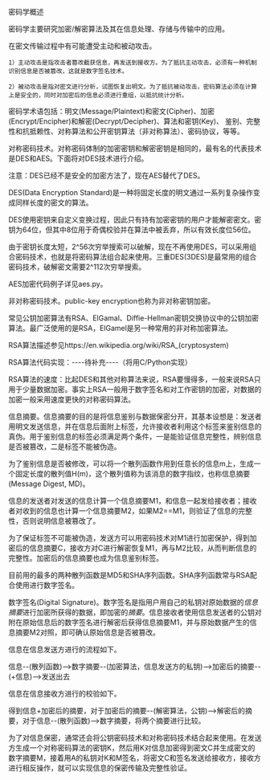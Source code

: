 密码学概述

密码学主要研究加密/解密算法及其在信息处理、存储与传输中的应用。

在密文传输过程中有可能遭受主动和被动攻击。

    1）主动攻击是指攻击者篡改截获信息，再发送到接收方。为了抵抗主动攻击，必须有一种机制识别信息是否被篡改，这就是数字签名技术。

    2）被动攻击是指对密文进行分析，试图恢复出明文。为了抵抗被动攻击，密码算法必须在计算上是安全的，同时对加密后的信息必须进行重组，以抵抗统计分析。

密码学术语包括：明文(Message/Plaintext)和密文(Cipher)、加密(Encrypt/Encipher)和解密(Decrypt/Decipher)、算法和密钥(Key)、
鉴别、完整性和抗抵赖性、对称算法和公开密钥算法（非对称算法）、密码协议，等等。

对称密码技术。对称密码体制的加密密钥和解密密钥是相同的，最有名的代表技术是DES和AES。下面将对DES技术进行介绍。

注意：DES已经不是安全的加密方法了，现在AES替代了DES。

DES(Data Encryption Standard)是一种将固定长度的明文通过一系列复杂操作变成同样长度的密文的算法。

DES使用密钥来自定义变换过程，因此只有持有加密密钥的用户才能解密密文。密钥为64位，但其中8位用于奇偶校验并在算法中被丢弃，所以有效长度位56位。

由于密钥长度太短，2^56次穷举搜索可以破解，现在不再使用DES，可以采用组合密码技术，也就是将密码算法组合起来使用。三重DES(3DES)是最常用的组合密码技术，破解密文需要2^112次穷举搜索。

AES加密代码例子详见aes.py。

非对称密码技术。public-key encryption也称为非对称密钥加密。

常见公钥加密算法有RSA、ElGamal、Diffie-Hellman密钥交换协议中的公钥加密算法。最广泛使用的是RSA，ElGamel是另一种常用的非对称加密算法。

RSA算法描述参见https://en.wikipedia.org/wiki/RSA_(cryptosystem)

RSA算法代码实现：----待补充----（将用C/Python实现）

RSA算法的速度：比起DES和其他对称算法来说，RSA要慢得多，一般来说RSA只用于少量数据加密。事实上RSA一般用于数字签名和对工作密钥的加密，对数据的加密一般采用速度更快的对称密码算法。

信息摘要。信息摘要的目的是将信息鉴别与数据保密分开，其基本设想是：发送者用明文发送信息，并在信息后面附上标签，允许接收者利用这个标签来鉴别信息的真伪。用于鉴别信息的标签必须满足两个条件，一是能验证信息完整性，辨别信息是否被篡改，二是标签不能被伪造。

为了鉴别信息是否被修改，可以将一个散列函数作用到任意长的信息m上，生成一个固定长度的散列值H(m)，这个散列值称为该消息的数字指纹，也称信息摘要(Message Digest, MD)。

信息的发送者对发送的信息计算一个信息摘要M1，和信息一起发给接收者；接收者对收到的信息也计算一个信息摘要M2，如果M2==M1，则验证了信息的完整性，否则说明信息被篡改了。

为了保证标签不可能被伪造，发送方可以用密码技术对M1进行加密保护，得到加密后的信息摘要C，接收方对C进行解密恢复M1，再与M2比较，从而判断信息的完整性。加密后的信息摘要也成为信息鉴别标签。

目前用的最多的两种散列函数是MD5和SHA序列函数。SHA序列函数常与RSA配合使用进行数字签名。

数字签名(Digital Signature)。数字签名是指用户用自己的私钥对原始数据的*信息摘要*进行加密所获得的数据，即加密的*摘要*。信息接收者使用信息发送者的公钥对附在原始信息后的数字签名进行解密后获得信息摘要M1，并与原始数据产生的信息摘要M2对照，即可确认原始信息是否被篡改。

信息在信息发送方进行的流程如下。

信息--(散列函数)-->数字摘要--(加密算法，信息发送方的私钥)-->加密后的摘要--(+信息)-->发送出去

信息在信息接收方进行的校验如下。

得到信息+加密后的摘要，对于加密后的摘要--(解密算法，公钥)-->解密后的摘要，对于信息--(散列函数)-->数字摘要，将两个摘要进行比较。

为了对信息保密，通常还会将公钥密码技术和对称密码技术结合起来使用。在发送方生成一个对称密码算法的密钥K，然后用K对信息加密得到密文C并生成密文的数字摘要M，接着用A的私钥对K和M签名，将密文C和签名发送给接收方，接收方进行相反操作，就可以实现信息的保密传输及完整性验证。

